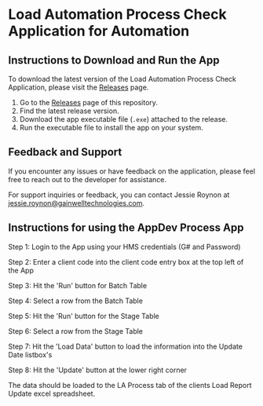 # Load Automation Process Check Application for Automation

## Instructions to Download and Run the App

To download the latest version of the Load Automation Process Check Application, please visit the [Releases](https://github.com/Jessieroynon/Load-Automation-Process-Check/releases/tag/v1.3.0) page.

1. Go to the [Releases](https://github.com/Jessieroynon/Load-Automation-Process-Check/releases/tag/v1.3.0) page of this repository.
2. Find the latest release version.
3. Download the app executable file (`.exe`) attached to the release.
4. Run the executable file to install the app on your system.


## Feedback and Support

If you encounter any issues or have feedback on the application, please feel free to reach out to the developer for assistance.

For support inquiries or feedback, you can contact Jessie Roynon at jessie.roynon@gainwelltechnologies.com.


## Instructions for using the AppDev Process App

Step 1: Login to the App using your HMS credentials (G# and Password)


Step 2: Enter a client code into the client code entry box at the top left of the App


Step 3: Hit the 'Run' button for Batch Table


Step 4: Select a row from the Batch Table


Step 5: Hit the 'Run' button for the Stage Table


Step 6: Select a row from the Stage Table


Step 7: Hit the 'Load Data' button to load the information into the Update Date listbox's


Step 8: Hit the 'Update' button at the lower right corner


The data should be loaded to the LA Process tab of the clients Load Report Update excel spreadsheet.

